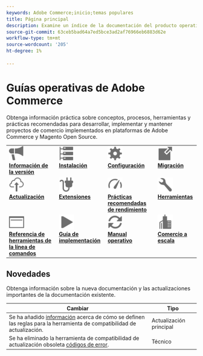 ```yaml
---
keywords: Adobe Commerce;inicio;temas populares
title: Página principal
description: Examine un índice de la documentación del producto operativo de Adobe Commerce.
source-git-commit: 63ceb5bad64a7ed5bce3ad2af76966eb6883d62e
workflow-type: tm+mt
source-wordcount: '205'
ht-degree: 1%

---
```



# Guías operativas de Adobe Commerce

Obtenga información práctica sobre conceptos, procesos, herramientas y prácticas recomendadas para desarrollar, implementar y mantener proyectos de comercio implementados en plataformas de Adobe Commerce y Magento Open Source.

<table>
<tr>
  <td valign="top">
    <a href="https://devdocs.magento.com/guides/v2.4/release-notes/bk-release-notes.html">
      <img alt="Información de la versión" src="../assets/icons/promote.svg" width="40" height="40"/>
    </a>
    <div>
      <a href="https://devdocs.magento.com/guides/v2.4/release-notes/bk-release-notes.html"><strong>Información de la versión</strong></a>
    </div>
  </td>
  <td valign="top">
    <a href="https://devdocs.magento.com/guides/v2.4/install-gde/install-flow-diagram.html">
      <img alt="Instalación" src="../assets/icons/servers.svg" width="40" height="40"/>
    </a>
    <div>
      <a href="https://devdocs.magento.com/guides/v2.4/install-gde/install-flow-diagram.html"><strong>Instalación</strong></a>
    </div>
  </td>
  <td valign="top">
    <a href="https://devdocs.magento.com/guides/v2.4/config-guide/bk-config-guide.html">
      <img alt="Configuración" src="../assets/icons/settings.svg" width="40" height="40"/>
    </a>
    <div>
      <a href="https://devdocs.magento.com/guides/v2.4/config-guide/bk-config-guide.html"><strong>Configuración</strong></a>
    </div>
  </td>
  <td valign="top">
    <a href="https://devdocs.magento.com/guides/v2.4/migration/bk-migration-guide.html">
      <img alt="Migración" src="../assets/icons/move-to.svg" width="40" height="40"/>
    </a>
    <div>
      <a href="https://devdocs.magento.com/guides/v2.4/migration/bk-migration-guide.html"><strong>Migración</strong></a>
    </div>
  </td>
</tr>
<tr>
  <td valign="top">
    <a href="../upgrade/overview.md">
      <img alt="Actualización" src="../assets/icons/upload-cloud.svg" width="40" height="40"/>
    </a>
    <div>
      <a href="../upgrade/overview.md"><strong>Actualización</strong></a>
    </div>
  </td>
  <td valign="top">
    <a href="https://devdocs.magento.com/extensions/">
       <img alt="Extensiones" src="../assets/icons/extension.svg" width="40" height="40"/>
    </a>
    <div>
      <a href="https://devdocs.magento.com/extensions/"><strong>Extensiones</strong></a>
    </div>
  </td>
  <td valign="top">
    <a href="https://devdocs.magento.com/guides/v2.4/performance-best-practices/introduction.html">
       <img alt="Rendimiento" src="../assets/icons/gauge.svg" width="40" height="40"/>
    </a>
    <div>
      <a href="https://devdocs.magento.com/guides/v2.4/performance-best-practices/introduction.html"><strong>Prácticas recomendadas de rendimiento</strong></a>
    </div>
  </td>
  <td valign="top">
    <a href="https://devdocs.magento.com/quality-patches/tool.html">
       <img alt="Herramientas" src="../assets/icons/wrench.svg" width="40" height="40"/>
    </a>
    <div>
      <a href="https://devdocs.magento.com/quality-patches/tool.html"><strong>Herramientas</strong></a>
    </div>
  </td>
</tr>
<tr>
  <td valign="top">
    <a href="https://devdocs.magento.com/guides/v2.4/reference/cli/magento.html">
       <img alt="Referencia de herramientas de la línea de comandos" src="../assets/icons/page-rule.svg" width="40" height="40"/>
    </a>
    <div>
      <a href="https://devdocs.magento.com/guides/v2.4/reference/cli/magento.html"><strong>Referencia de herramientas de la línea de comandos</strong></a>
    </div>
  </td>
  <td valign="top">
    <a href="../implementation-playbook/overview.md">
      <img alt="Implementación" src="../assets/icons/play.svg" width="40" height="40"/>
    </a>
    <div>
      <a href="../implementation-playbook/overview.md"><strong>Guía de implementación</strong></a>
    </div>
  </td>
  <td valign="top">
    <a href="../operational-playbook/overview.md">
       <img alt="Operaciones" src="../assets/icons/refresh.svg" width="40" height="40"/>
    </a>
    <div>
      <a href="../operational-playbook/overview.md"><strong>Manual operativo</strong></a>
    </div>
  </td>
  <td valign="top">
    <a href="../operational-playbook/overview.md">
       <img alt="Empresa" src="../assets/icons/enterprise.svg" width="40" height="40"/>
    </a>
    <div>
      <a href="../commerce-at-scale/overview.md"><strong>Comercio a escala</strong></a>
    </div>
  </td>
</tr>
</table>

## Novedades

Obtenga información sobre la nueva documentación y las actualizaciones importantes de la documentación existente.

| Cambiar | Tipo |
|----------------------------------------------------------------------------------------------------------------------------------------|--------------|
| Se ha añadido [información](../upgrade/upgrade-compatibility-tool/overview.md) acerca de cómo se definen las reglas para la herramienta de compatibilidad de actualización. | Actualización principal |
| Se ha eliminado la herramienta de compatibilidad de actualización obsoleta [códigos de error](../upgrade/upgrade-compatibility-tool/error-messages.md). | Técnico |